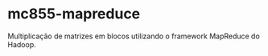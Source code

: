 mc855-mapreduce
===============

Multiplicação de matrizes em blocos utilizando o framework MapReduce do Hadoop.
